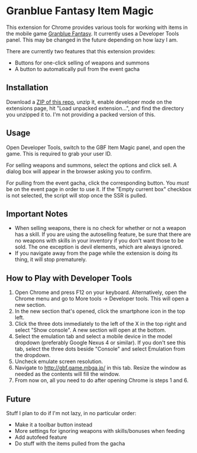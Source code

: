 # Granblue Fantasy Item Magic

This extension for Chrome provides various tools for working with items in the mobile game [Granblue Fantasy](http://granbluefantasy.jp/). It currently uses a Developer Tools panel. This may be changed in the future depending on how lazy I am.

There are currently two features that this extension provides:
* Buttons for one-click selling of weapons and summons
* A button to automatically pull from the event gacha

## Installation

Download a [ZIP of this repo](https://github.com/menma1234/gbf-itemmagic/archive/master.zip), unzip it, enable developer mode on the extensions page, hit "Load unpacked extension...", and find the directory you unzipped it to. I'm not providing a packed version of this.

## Usage

Open Developer Tools, switch to the GBF Item Magic panel, and open the game. This is required to grab your user ID.

For selling weapons and summons, select the options and click sell. A dialog box will appear in the browser asking you to confirm.

For pulling from the event gacha, click the corresponding button. You *must* be on the event page in order to use it. If the "Empty current box" checkbox is not selected, the script will stop once the SSR is pulled.

## Important Notes

* When selling weapons, there is no check for whether or not a weapon has a skill. If you are using the autoselling feature, be sure that there are no weapons with skills in your inventory if you don't want those to be sold. The one exception is devil elements, which are always ignored.
* If you navigate away from the page while the extension is doing its thing, it will stop prematurely.

## How to Play with Developer Tools

1. Open Chrome and press F12 on your keyboard. Alternatively, open the Chrome menu and go to More tools -> Developer tools. This will open a new section.
2. In the new section that's opened, click the smartphone icon in the top left.
3. Click the three dots immediately to the left of the X in the top right and select "Show console". A new section will open at the bottom.
4. Select the emulation tab and select a mobile device in the model dropdown (preferably Google Nexus 4 or similar). If you don't see this tab, select the three dots beside "Console" and select Emulation from the dropdown.
5. Uncheck emulate screen resolution.
6. Navigate to http://gbf.game.mbga.jp/ in this tab. Resize the window as needed as the contents will fill the window.
7. From now on, all you need to do after opening Chrome is steps 1 and 6.

## Future

Stuff I plan to do if I'm not lazy, in no particular order:
* Make it a toolbar button instead
* More settings for ignoring weapons with skills/bonuses when feeding
* Add autofeed feature
* Do stuff with the items pulled from the gacha
